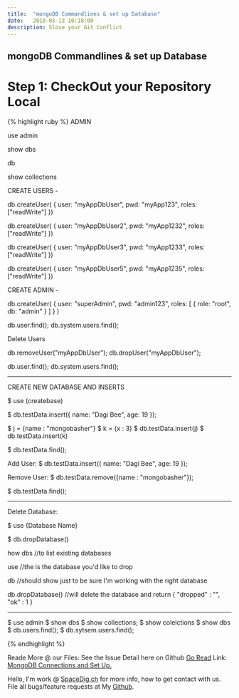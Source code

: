 ```yaml
---
title:  "mongoDB Commandlines & set up Database"
date:   2018-05-13 10:18:00
description: Slove your Git Conflict 
---
```

<h2 id="this-post-is-the-last-of-a-series-of-posts-in-which-i-write-about-the-observable-type-in-the-first-post-we-went-ahead-writing-an-observable-from-scratch-in-order-to-fully-understand-it-we-then-explored-how-to-create-observables-from-values-arrays-dom-events-and-promises-this-time-well-focus-on-compositions-by-rewriting-some-basic-composition-operators">mongoDB Commandlines & set up Database</h2>

<h1>Step 1: CheckOut your Repository Local</h1>




{% highlight ruby %}
ADMIN

use admin

show dbs

db

show collections

CREATE USERS -


db.createUser(
  {
   user: "myAppDbUser",
   pwd: "myApp123",
   roles: ["readWrite"]
  })


db.createUser(
  {
   user: "myAppDbUser2",
   pwd: "myApp1232",
   roles: ["readWrite"]
  })


db.createUser(
  {
   user: "myAppDbUser3",
   pwd: "myApp1233",
   roles: ["readWrite"]
  })

db.createUser(
  {
   user: "myAppDbUser5",
   pwd: "myApp1235",
   roles: ["readWrite"]
  })



CREATE ADMIN - 

db.createUser(
  {
    user: "superAdmin",
    pwd: "admin123",
    roles: [ { role: "root", db: "admin" } ]
  }
)

db.user.find();
db.system.users.find();

Delete Users

db.removeUser("myAppDbUser");
db.dropUser("myAppDbUser");

db.user.find();
db.system.users.find();


----------------------------------------------------------------------------



CREATE NEW DATABASE AND INSERTS 

$ use (createbase)

$ db.testData.insert({ name: "Dagi Bee", age: 19 });


$ j = {name : "mongobasher"}
$ k = {x : 3}
$ db.testData.insert(j)
$ db.testData.insert(k)

$ db.testData.find();

Add User:
$ db.testData.insert({ name: "Dagi Bee", age: 19 });

Remove User:
$ db.testData.remove({name : "mongobasher"});



$ db.testData.find();



----------------------------------------------------------------------------

Delete Database:


$ use {Database Name}

$ db.dropDatabase()

how dbs //to list existing databases

use <dbname> //the <dbname> is the database you'd like to drop

db //should show <dbname> just to be sure I'm working with the right database

db.dropDatabase() //will delete the database and return { "dropped" : "<dbname>", "ok" : 1 }


----------------------------------------------------------------------------






$ use admin
$ show dbs
$ show collections;
$ show colelctions
$ show dbs
$ db.users.find();
$ db.sytsem.users.find();






{% endhighlight %}





Reade More @ our Files: 
See the Issue Detail here on Github <a href="https://github.com/SpaceG/youtube/edit/master/mongo_db.md">Go Read</a> 
Link: <a href="https://github.com/SpaceG/youtube/edit/master/mongo_db.md">MongoDB Connections and Set Up. </a> 




 Hello, I'm work @ [SpaceDig.ch][spacedig] for more info, how to get contact with us. File all bugs/feature requests at My  [Github][jekyll-gh].

[jekyll-gh]: https://github.com/spaceg
[spacedig]:    http://spacedig.ch
